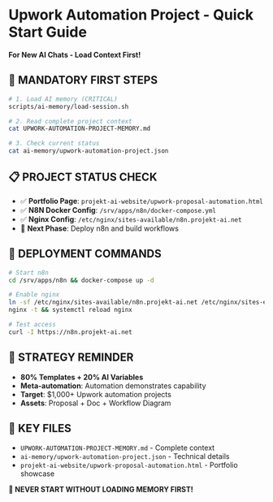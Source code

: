 # Upwork Automation Project - Quick Start Guide

**For New AI Chats - Load Context First!**

## 🧠 **MANDATORY FIRST STEPS**
```bash
# 1. Load AI memory (CRITICAL)
scripts/ai-memory/load-session.sh

# 2. Read complete project context
cat UPWORK-AUTOMATION-PROJECT-MEMORY.md

# 3. Check current status
cat ai-memory/upwork-automation-project.json
```

## 📋 **PROJECT STATUS CHECK**
- ✅ **Portfolio Page**: `projekt-ai-website/upwork-proposal-automation.html` 
- ✅ **N8N Docker Config**: `/srv/apps/n8n/docker-compose.yml`
- ✅ **Nginx Config**: `/etc/nginx/sites-available/n8n.projekt-ai.net`
- 🎯 **Next Phase**: Deploy n8n and build workflows

## 🚀 **DEPLOYMENT COMMANDS**
```bash
# Start n8n
cd /srv/apps/n8n && docker-compose up -d

# Enable nginx
ln -sf /etc/nginx/sites-available/n8n.projekt-ai.net /etc/nginx/sites-enabled/
nginx -t && systemctl reload nginx

# Test access
curl -I https://n8n.projekt-ai.net
```

## 🎯 **STRATEGY REMINDER**
- **80% Templates + 20% AI Variables**
- **Meta-automation**: Automation demonstrates capability
- **Target**: $1,000+ Upwork automation projects
- **Assets**: Proposal + Doc + Workflow Diagram

## 📁 **KEY FILES**
- `UPWORK-AUTOMATION-PROJECT-MEMORY.md` - Complete context
- `ai-memory/upwork-automation-project.json` - Technical details
- `projekt-ai-website/upwork-proposal-automation.html` - Portfolio showcase

**🚨 NEVER START WITHOUT LOADING MEMORY FIRST!** 